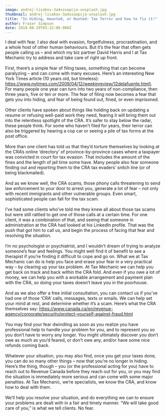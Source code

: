 ```yaml
---
image: andrej-lisakov-3a4xzuopcja-unsplash.jpg
thumbnail: andrej-lisakov-3a4xzuopcja-unsplash.jpg
title: "In Hiding, Haunted, or Hunted: Tax Terror and how to fix it!"
author: Fraser Simpson
date: 2019-08-29T03:22:00.000Z
---
```

I deal with fear. I also deal with evasion, forgetfulness, procrastination, and a whole host of other human behaviours. But it’s the fear that often gets people calling us – and which my biz partner David Harris and I at Tax Mechanic try to address and take care of right up front.\
\
First, there’s a simple fear of filing taxes, something that can become paralyzing – and can come with many excuses. Here’s an interesting New York Times article (10 years old, but timeless): https://www.nytimes.com/2009/04/12/weekinreview/12delafuente.html\
\
For many people one year can turn into two years of non-compliance, then three years, five or ten or more. The fear of filing now becomes a fear that gets you into hiding, and fear of being found out, fined, or even imprisoned.\
\
Other clients have spoken about things like holding back on updating a resume or refusing well-paid work they need, fearing it will bring them out into the relentless spotlight of the CRA. It’s safer to stay below the radar, these people think. For some who haven’t filed for years, their terror can also be triggered by hearing a cop car or seeing a pile of tax forms at the post office.\
\
More than one client has told us that they’d torture themselves by looking at the CRA’s online ‘directory’ of province-by-province cases where a taxpayer was convicted in court for tax evasion. That includes the amount of the fines and the length of jail time some have. Many people also fear someone finding out and reporting them to the CRA tax evaders’ snitch line (or of being blackmailed).\
\
And as we know well, the CRA scams, those phony calls threatening to send law enforcement to your door to arrest you, generate a lot of fear – not only with recent immigrants and other vulnerable groups. Even smart, sophisticated people can fall for the tax scam.\
\
I’ve had some clients who’ve told me they knew all about those tax scams but were still rattled to get one of those calls at a certain time. For one client, it was a combination of that, and seeing that someone in administration at the CRA had looked at his LinkedIn profile. That was the push that got him to call us, and begin the process of facing that fear and resolving the situation.\
\
I’m no psychologist or psychiatrist, and I wouldn’t dream of trying to analyze someone’s fear and feelings. You might well find it of benefit to see a therapist if you’re finding it difficult to cope and go on. What we at Tax Mechanic can do is help you face and erase your fear in a very practical way – by clearing up your tax problem. At Tax Mechanic we can help you get back on track and back within the CRA fold. And even if you owe a lot of money, we can help you with a workable arrangement and payment plan with the CRA, so doing your taxes doesn’t leave you in the poorhouse.\
\
And as we also offer a free initial consultation, you can contact us if you’ve had one of those ‘CRA’ calls, messages, texts or emails. We can help set your mind at rest, and determine whether it’s a scam. Here’s what the CRA themselves say: <https://www.canada.ca/en/revenue-agency/corporate/security/protect-yourself-against-fraud.html>\
\
You may find your fear dwindling as soon as you realize you have professional help to handle your problem for you, and to represent you so you don’t have to worry any longer. You might ultimately discover you don’t owe as much as you’d feared, or don’t owe any, and/or have some nice refunds coming back.\
\
Whatever your situation, you may also find, once you get your taxes done, you can do so many other things – now that you’re no longer in hiding. Here’s the thing, though – you (or the professional acting for you) have to reach out to Revenue Canada before they reach out for you, or you may find the situation is immediately more serious and can come with some major penalties. At Tax Mechanic, we’re specialists, we know the CRA, and know how to deal with them.\
\
We’ll help you resolve your situation, and do everything we can to ensure your problems are dealt with in a fair and timely manner. “We will take good care of you,” is what we tell clients. No fear.